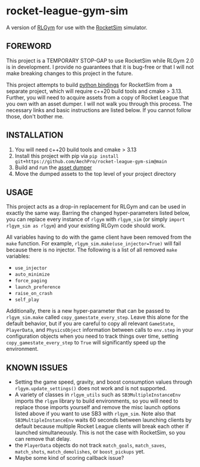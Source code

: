 # rocket-league-gym-sim
A version of [RLGym](https://www.rlgym.org) for use with the [RocketSim](https://github.com/ZealanL/RocketSim) simulator.

## FOREWORD
This project is a TEMPORARY STOP-GAP to use RocketSim while RLGym 2.0 is in development. I provide no guarantees that it is bug-free or that I will not make breaking changes to this project in the future.

This project attempts to build [python bindings](https://github.com/uservar/pyrocketsim/tree/dev) for RocketSim from a separate project, which will require c++20 build tools and cmake > 3.13. Further, you will need to acquire assets from a copy of Rocket League that you own with an asset dumper. I will not walk you through this process. The necessary links and basic instructions are listed below. If you cannot follow those, don't bother me.

## INSTALLATION
1. You will need c++20 build tools and cmake > 3.13
2. Install this project with pip via `pip install git+https://github.com/AechPro/rocket-league-gym-sim@main`
3. Build and run the [asset dumper](https://github.com/ZealanL/RLArenaCollisionDumper)
4. Move the dumped assets to the top level of your project directory

## USAGE
This project acts as a drop-in replacement for RLGym and can be used in exactly the same way. Barring the changed hyper-parameters listed below, you can replace every instance of `rlgym` with `rlgym_sim` (or simply `import rlgym_sim as rlgym`) and your existing RLGym code should work. 

All variables having to do with the game client have been removed from the `make` function. For example, `rlgym_sim.make(use_injector=True)` will fail because there is no injector. The following is a list of all removed `make` variables:
- `use_injector`
- `auto_minimize`
- `force_paging`
- `launch_preference`
- `raise_on_crash`
- `self_play`

Additionally, there is a new hyper-parameter that can be passed to `rlgym_sim.make` called `copy_gamestate_every_step`. Leave this alone for the default behavior, but if you are careful to copy all relevant `GameState`, `PlayerData`, and `PhysicsObject` information between calls to `env.step` in your configuration objects when you need to track things over time, setting `copy_gamestate_every_step` to `True` will significantly speed up the environment.

## KNOWN ISSUES
- Setting the game speed, gravity, and boost consumption values through `rlgym.update_settings()` does not work and is not supported.
- A variety of classes in `rlgym_utils` such as `SB3MultipleInstanceEnv` imports the `rlgym` library to build environments, so you will need to replace those imports yourself and remove the misc launch options listed above if you want to use SB3 with `rlgym_sim`. Note also that `SB3MultipleInstanceEnv` waits 60 seconds between launching clients by default because multiple Rocket League clients will break each other if launched simultaneously. This is not the case with RocketSim, so you can remove that delay.
- the `PlayerData` objects do not track `match_goals`, `match_saves`, `match_shots`, `match_demolishes`, or `boost_pickups` yet.
- Maybe some kind of scoring callback issue?